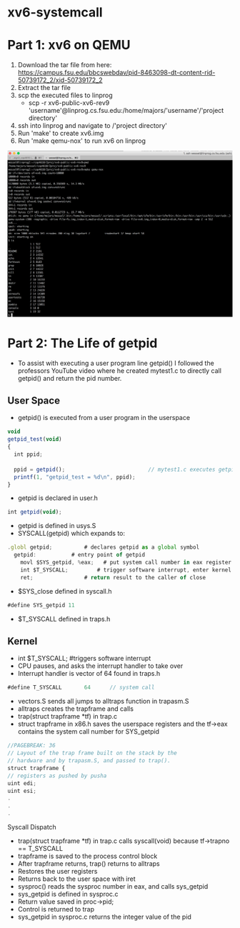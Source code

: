 # xv6-systemcall
# Part 1: xv6 on QEMU
1. Download the tar file from here: https://campus.fsu.edu/bbcswebdav/pid-8463098-dt-content-rid-50739172_2/xid-50739172_2
2. Extract the tar file
3. scp the executed files to linprog
    - scp -r xv6-public-xv6-rev9 'username'@linprog.cs.fsu.edu:/home/majors/'username'/'project directory'
4. ssh into linprog and navigate to /'project directory'
5. Run 'make' to create xv6.img
6. Run 'make qemu-nox' to run xv6 on linprog

<p align="center">
  <img src="./img/xv6_linprog.png" width="700"/>
</p>

# Part 2: The Life of getpid
- To assist with executing a user program line getpid() I followed the professors YouTube video where he created mytest1.c to directly call getpid() and return the pid number.

## User Space
- getpid() is executed from a user program in the userspace
```javascript
void
getpid_test(void)
{
  int ppid;

  ppid = getpid();                          // mytest1.c executes getpid() in the userspace
  printf(1, "getpid_test = %d\n", ppid);
}
```
- getpid is declared in user.h
```javascript
int getpid(void);
```
- getpid is defined in usys.S
- SYSCALL(getpid) which expands to:
```javascript
.globl getpid;			# declares getpid as a global symbol
  getpid:			# entry point of getpid
    movl $SYS_getpid, %eax;   # put system call number in eax register
    int $T_SYSCALL; 		# trigger software interrupt, enter kernel
    ret;				# return result to the caller of close
```
	
- $SYS_close defined in syscall.h
```javascript
#define SYS_getpid 11 
```
- $T_SYSCALL defined in traps.h

## Kernel
-	int $T_SYSCALL; 	#triggers software interrupt
-	CPU pauses, and asks the interrupt handler to take over
-	Interrupt handler is vector of 64 found in traps.h
```javascript
#define T_SYSCALL       64      // system call
```
-	vectors.S sends all jumps to alltraps function in trapasm.S
-	alltraps creates the trapframe and calls
-	trap(struct trapframe *tf) in trap.c
-	struct trapframe in x86.h saves the userspace registers and the tf->eax contains the system call number for SYS_getpid
```javascript
//PAGEBREAK: 36
// Layout of the trap frame built on the stack by the
// hardware and by trapasm.S, and passed to trap().
struct trapframe {
// registers as pushed by pusha
uint edi;
uint esi;
.
.
.
```
Syscall Dispatch
-	trap(struct trapframe *tf) in trap.c calls syscall(void) because tf->trapno == T_SYSCALL
-	trapframe is saved to the process control block
-	After trapframe returns, trap() returns to alltraps
-	Restores the user registers
-	Returns back to the user space with iret
-	sysproc() reads the sysproc number in eax, and calls sys_getpid
-	sys_getpid is defined in sysproc.c
-	Return value saved in proc->pid;
-	Control is returned to trap
-	sys_getpid in sysproc.c returns the integer value of the pid
